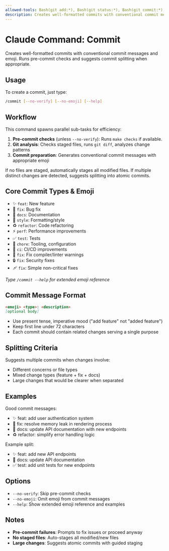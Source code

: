 ```yaml
---
allowed-tools: Bash(git add:*), Bash(git status:*), Bash(git commit:*), Bash(git diff:*), Bash(git log:*)
description: Creates well-formatted commits with conventional commit messages and emoji
---
```


# Claude Command: Commit

Creates well-formatted commits with conventional commit messages and emoji.
Runs pre-commit checks and suggests commit splitting when appropriate.

## Usage

To create a commit, just type:

```bash
/commit [--no-verify] [--no-emoji] [--help]
```

## Workflow

This command spawns parallel sub-tasks for efficiency:

1. **Pre-commit checks** (unless `--no-verify`): Runs `make checks` if available.
2. **Git analysis**: Checks staged files, runs `git diff`, analyzes change patterns
3. **Commit preparation**: Generates conventional commit messages with appropriate emoji

If no files are staged, automatically stages all modified files.
If multiple distinct changes are detected, suggests splitting into atomic commits.

## Core Commit Types & Emoji

- ✨ `feat`: New feature
- 🐛 `fix`: Bug fix
- 📝 `docs`: Documentation
- 💄 `style`: Formatting/style
- ♻️ `refactor`: Code refactoring
- ⚡️ `perf`: Performance improvements
- ✅ `test`: Tests
- 🔧 `chore`: Tooling, configuration
- 🚀 `ci`: CI/CD improvements
- 🚨 `fix`: Fix compiler/linter warnings
- 🔒️ `fix`: Security fixes
- 🩹 `fix`: Simple non-critical fixes

*Type `/commit --help` for extended emoji reference*

## Commit Message Format

```markdown
<emoji> <type>: <description>
[optional body]
```

- Use present tense, imperative mood ("add feature" not "added feature")
- Keep first line under 72 characters
- Each commit should contain related changes serving a single purpose

## Splitting Criteria

Suggests multiple commits when changes involve:

- Different concerns or file types
- Mixed change types (feature + fix + docs)
- Large changes that would be clearer when separated

## Examples

Good commit messages:

- ✨ feat: add user authentication system
- 🐛 fix: resolve memory leak in rendering process
- 📝 docs: update API documentation with new endpoints
- ♻️ refactor: simplify error handling logic

Example split:

- ✨ feat: add new API endpoints
- 📝 docs: update API documentation
- ✅ test: add unit tests for new endpoints

## Options

- `--no-verify`: Skip pre-commit checks
- `--no-emoji`: Omit emoji from commit messages
- `--help`: Show extended emoji reference and examples

## Notes

- **Pre-commit failures**: Prompts to fix issues or proceed anyway
- **No staged files**: Auto-stages all modified/new files
- **Large changes**: Suggests atomic commits with guided staging

